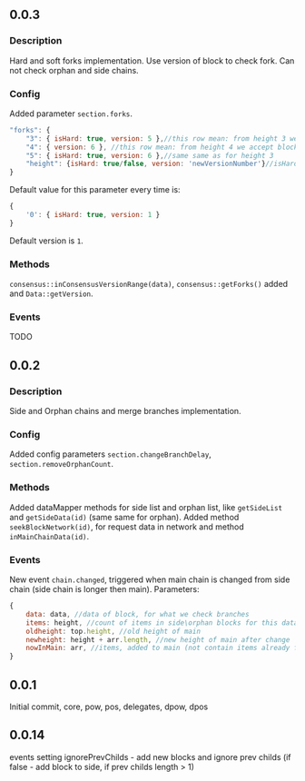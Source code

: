 ## 0.0.3
### Description
Hard and soft forks implementation. Use version of block to check fork. Can not check orphan and side chains. 

### Config
Added parameter `section.forks`.
```js
"forks": {
    "3": { isHard: true, version: 5 },//this row mean: from height 3 we only accept blocks with version == 5
    "4": { version: 6 }, //this row mean: from height 4 we accept blocks version == 6 too. (check rows before for hard). So: versions from 5 to 6.
    "5": { isHard: true, version: 6 },//same same as for height 3
    "height": {isHard: true/false, version: 'newVersionNumber'}//isHard - can accept versions before this or not.
}
```

Default value for this parameter every time is: 
```js
{
    '0': { isHard: true, version: 1 }
}
```

Default version is `1`.

### Methods
`consensus::inConsensusVersionRange(data)`, `consensus::getForks()` added and `Data::getVersion`. 

### Events
TODO

## 0.0.2
### Description
Side and Orphan chains and merge branches implementation. 

### Config
Added config parameters `section.changeBranchDelay`, `section.removeOrphanCount`. 

### Methods
Added dataMapper methods for side list and orphan list, like `getSideList` and `getSideData(id)` (same same for orphan). Added method `seekBlockNetwork(id)`, for request data in network and method `inMainChainData(id)`.

### Events
New event `chain.changed`, triggered when main chain is changed from side chain (side chain is longer then main). Parameters: 
```js
{
    data: data, //data of block, for what we check branches
    items: height, //count of items in side\orphan blocks for this data (parents + childs)
    oldheight: top.height, //old height of main
    newheight: height + arr.length, //new height of main after change
    nowInMain: arr, //items, added to main (not contain items already from main)
}
```

## 0.0.1
Initial commit, core, pow, pos, delegates, dpow, dpos

## 0.0.14
events
setting ignorePrevChilds - add new blocks and ignore prev childs (if false - add block to side, if prev childs length > 1)